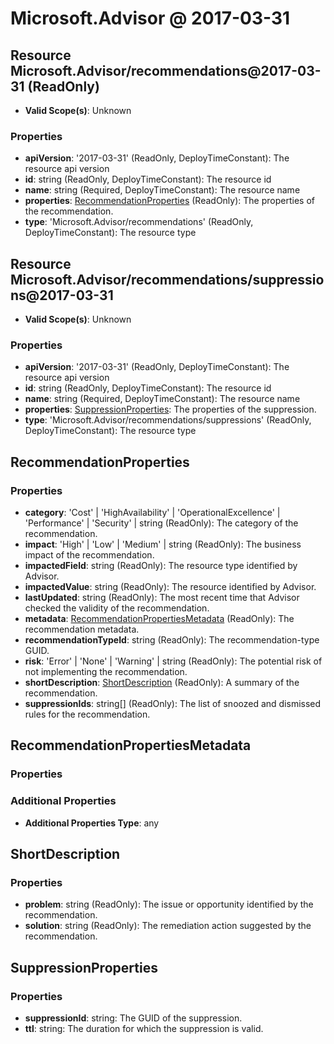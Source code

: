 # Microsoft.Advisor @ 2017-03-31

## Resource Microsoft.Advisor/recommendations@2017-03-31 (ReadOnly)
* **Valid Scope(s)**: Unknown
### Properties
* **apiVersion**: '2017-03-31' (ReadOnly, DeployTimeConstant): The resource api version
* **id**: string (ReadOnly, DeployTimeConstant): The resource id
* **name**: string (Required, DeployTimeConstant): The resource name
* **properties**: [RecommendationProperties](#recommendationproperties) (ReadOnly): The properties of the recommendation.
* **type**: 'Microsoft.Advisor/recommendations' (ReadOnly, DeployTimeConstant): The resource type

## Resource Microsoft.Advisor/recommendations/suppressions@2017-03-31
* **Valid Scope(s)**: Unknown
### Properties
* **apiVersion**: '2017-03-31' (ReadOnly, DeployTimeConstant): The resource api version
* **id**: string (ReadOnly, DeployTimeConstant): The resource id
* **name**: string (Required, DeployTimeConstant): The resource name
* **properties**: [SuppressionProperties](#suppressionproperties): The properties of the suppression.
* **type**: 'Microsoft.Advisor/recommendations/suppressions' (ReadOnly, DeployTimeConstant): The resource type

## RecommendationProperties
### Properties
* **category**: 'Cost' | 'HighAvailability' | 'OperationalExcellence' | 'Performance' | 'Security' | string (ReadOnly): The category of the recommendation.
* **impact**: 'High' | 'Low' | 'Medium' | string (ReadOnly): The business impact of the recommendation.
* **impactedField**: string (ReadOnly): The resource type identified by Advisor.
* **impactedValue**: string (ReadOnly): The resource identified by Advisor.
* **lastUpdated**: string (ReadOnly): The most recent time that Advisor checked the validity of the recommendation.
* **metadata**: [RecommendationPropertiesMetadata](#recommendationpropertiesmetadata) (ReadOnly): The recommendation metadata.
* **recommendationTypeId**: string (ReadOnly): The recommendation-type GUID.
* **risk**: 'Error' | 'None' | 'Warning' | string (ReadOnly): The potential risk of not implementing the recommendation.
* **shortDescription**: [ShortDescription](#shortdescription) (ReadOnly): A summary of the recommendation.
* **suppressionIds**: string[] (ReadOnly): The list of snoozed and dismissed rules for the recommendation.

## RecommendationPropertiesMetadata
### Properties
### Additional Properties
* **Additional Properties Type**: any

## ShortDescription
### Properties
* **problem**: string (ReadOnly): The issue or opportunity identified by the recommendation.
* **solution**: string (ReadOnly): The remediation action suggested by the recommendation.

## SuppressionProperties
### Properties
* **suppressionId**: string: The GUID of the suppression.
* **ttl**: string: The duration for which the suppression is valid.

